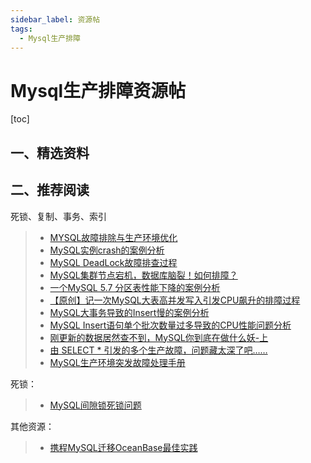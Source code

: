 ```yaml
---
sidebar_label: 资源帖
tags:
  - Mysql生产排障
---
```


# Mysql生产排障资源帖

[toc]

## 一、精选资料

## 二、推荐阅读

死锁、复制、事务、索引

> - [MYSQL故障排除与生产环境优化](https://blog.csdn.net/weixin_39608791/article/details/108444813)
> - [MySQL实例crash的案例分析](https://www.cnblogs.com/CtripDBA/p/10167608.html)
> - [MySQL DeadLock故障排查过程](https://www.cnblogs.com/CtripDBA/p/10207784.html)
> - [MySQL集群节点宕机，数据库脑裂！如何排障？](https://dbaplus.cn/news-11-1007-1.html)
> - [一个MySQL 5.7 分区表性能下降的案例分析](https://www.cnblogs.com/CtripDBA/p/7590988.html)
> - [【原创】记一次MySQL大表高并发写入引发CPU飙升的排障过程](https://www.cnblogs.com/wangdong/p/9232757.html)
> - [MySQL大事务导致的Insert慢的案例分析](https://www.cnblogs.com/wangdong/p/9802532.html)
> - [MySQL Insert语句单个批次数量过多导致的CPU性能问题分析](https://www.cnblogs.com/wangdong/p/9791207.html)
> - [刚更新的数据居然查不到，MySQL你到底在做什么妖-上](https://juejin.cn/post/7167182658361884679#heading-10)
> - [由 SELECT * 引发的多个生产故障，问题藏太深了吧……](https://www.infoq.cn/article/y0wbhbfmay6ytkwirmh1)
> - [MySQL生产环境突发故障处理手册](http://www.13sy.com/m/view.php?aid=1803)

死锁：

> - [MySQL间隙锁死锁问题](https://www.dongchuanmin.com/mysql/2975.html)

其他资源：

> - [携程MySQL迁移OceanBase最佳实践](https://zhuanlan.zhihu.com/p/603804802)
